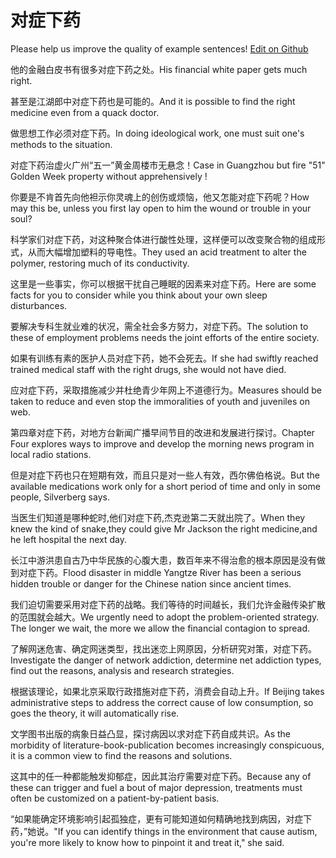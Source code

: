 # 对症下药

Please help us improve the quality of example sentences! [Edit on Github](https://github.com/jiyushe/jiyu-example-sentence-source/blob/main/chinese/duizhengxiayao.md)

<p><span class="chinese">他的金融白皮书有很多对症下药之处。</span><span class="english">His financial white paper gets much right.</span></p>

<p><span class="chinese">甚至是江湖郎中对症下药也是可能的。</span><span class="english">And it is possible to find the right medicine even from a quack doctor.</span></p>

<p><span class="chinese">做思想工作必须对症下药。</span><span class="english">In doing ideological work, one must suit one's methods to the situation.</span></p>

<p><span class="chinese">对症下药治虚火广州“五一”黄金周楼市无悬念！</span><span class="english">Case in Guangzhou but fire "51" Golden Week property without apprehensively !</span></p>

<p><span class="chinese">你要是不肯首先向他袒示你灵魂上的创伤或烦恼，他又怎能对症下药呢？</span><span class="english">How may this be, unless you first lay open to him the wound or trouble in your soul?</span></p>

<p><span class="chinese">科学家们对症下药，对这种聚合体进行酸性处理，这样便可以改变聚合物的组成形式，从而大幅增加塑料的导电性。</span><span class="english">They used an acid treatment to alter the polymer, restoring much of its conductivity.</span></p>

<p><span class="chinese">这里是一些事实，你可以根据干扰自己睡眠的因素来对症下药。</span><span class="english">Here are some facts for you to consider while you think about your own sleep disturbances.</span></p>

<p><span class="chinese">要解决专科生就业难的状况，需全社会多方努力，对症下药。</span><span class="english">The solution to these of employment problems needs the joint efforts of the entire society.</span></p>

<p><span class="chinese">如果有训练有素的医护人员对症下药，她不会死去。</span><span class="english">If she had swiftly reached trained medical staff with the right drugs, she would not have died.</span></p>

<p><span class="chinese">应对症下药，采取措施减少并杜绝青少年网上不道德行为。</span><span class="english">Measures should be taken to reduce and even stop the immoralities of youth and juveniles on web.</span></p>

<p><span class="chinese">第四章对症下药，对地方台新闻广播早间节目的改进和发展进行探讨。</span><span class="english">Chapter Four explores ways to improve and develop the morning news program in local radio stations.</span></p>

<p><span class="chinese">但是对症下药也只在短期有效，而且只是对一些人有效，西尔佛伯格说。</span><span class="english">But the available medications work only for a short period of time and only in some people, Silverberg says.</span></p>

<p><span class="chinese">当医生们知道是哪种蛇时,他们对症下药,杰克逊第二天就出院了。</span><span class="english">When they knew the kind of snake,they could give Mr Jackson the right medicine,and he left hospital the next day.</span></p>

<p><span class="chinese">长江中游洪患自古乃中华民族的心腹大患，数百年来不得治愈的根本原因是没有做到对症下药。</span><span class="english">Flood disaster in middle Yangtze River has been a serious hidden trouble or danger for the Chinese nation since ancient times.</span></p>

<p><span class="chinese">我们迫切需要采用对症下药的战略。我们等待的时间越长，我们允许金融传染扩散的范围就会越大。</span><span class="english">We urgently need to adopt the problem-oriented strategy. The longer we wait, the more we allow the financial contagion to spread.</span></p>

<p><span class="chinese">了解网迷危害、确定网迷类型，找出迷恋上网原因，分析研究对策，对症下药。</span><span class="english">Investigate the danger of network addiction, determine net addiction types, find out the reasons, analysis and research strategies.</span></p>

<p><span class="chinese">根据该理论，如果北京采取行政措施对症下药，消费会自动上升。</span><span class="english">If Beijing takes administrative steps to address the correct cause of low consumption, so goes the theory, it will automatically rise.</span></p>

<p><span class="chinese">文学图书出版的病象日益凸显，探讨病因以求对症下药自成共识。</span><span class="english">As the morbidity of literature-book-publication becomes increasingly conspicuous, it is a common view to find the reasons and solutions.</span></p>

<p><span class="chinese">这其中的任一种都能触发抑郁症，因此其治疗需要对症下药。</span><span class="english">Because any of these can trigger and fuel a bout of major depression, treatments must often be customized on a patient-by-patient basis.</span></p>

<p><span class="chinese">“如果能确定环境影响引起孤独症，更有可能知道如何精确地找到病因，对症下药，”她说。</span><span class="english">"If you can identify things in the environment that cause autism, you're more likely to know how to pinpoint it and treat it," she said.</span></p>

